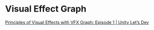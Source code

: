 # Visual Effect Graph

 [Principles of Visual Effects with VFX Graph: Episode 1 | Unity Let’s Dev](https://www.youtube.com/watch?v=hXjNC8pNOTE)